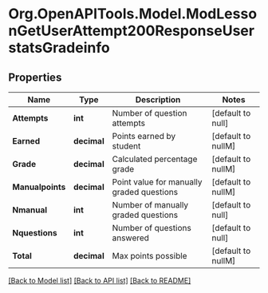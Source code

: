# Org.OpenAPITools.Model.ModLessonGetUserAttempt200ResponseUserstatsGradeinfo

## Properties

Name | Type | Description | Notes
------------ | ------------- | ------------- | -------------
**Attempts** | **int** | Number of question attempts | [default to null]
**Earned** | **decimal** | Points earned by student | [default to nullM]
**Grade** | **decimal** | Calculated percentage grade | [default to nullM]
**Manualpoints** | **decimal** | Point value for manually graded questions | [default to nullM]
**Nmanual** | **int** | Number of manually graded questions | [default to null]
**Nquestions** | **int** | Number of questions answered | [default to null]
**Total** | **decimal** | Max points possible | [default to nullM]

[[Back to Model list]](../README.md#documentation-for-models) [[Back to API list]](../README.md#documentation-for-api-endpoints) [[Back to README]](../README.md)

